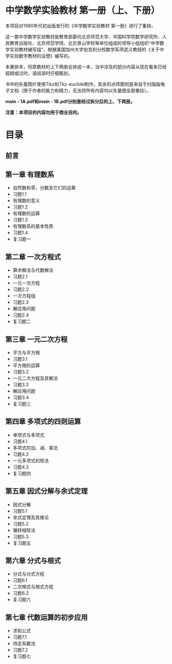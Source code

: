 # 中学数学实验教材 第一册（上、下册）

本项目对1980年代初出版发行的《中学数学实验教材 第一册》进行了重排。

这一套中学数学实验教材是教育部委托北京师范大学、中国科学院数学研究所、人民教育出版社、北京师范学院、北京景山学校等单位组成的领导小组组织“中学数学实验教材编写组”，根据美国加州大学伯克利分校数学系项武义教授的《关于中学实验数学教材的设想》编写的。

本重排本，将原教材的上下两册合排成一本，当中涉及的部分内容从现在看来已经超纲或过时，请阅读时仔细甄别。

书中的矢量图片使用Tikz和Tkz-euclide制作。其余的点阵图则是来自于扫描版电子文档（限于作者的能力和精力，无法将所有内容均以矢量图全部重绘）。

**main - 1A.pdf和main - 1B.pdf分别是经过拆分后的上、下两册。**

**注意：本项目的内容勿用于商业目的。**

# 目录

## 前言
## 第一章  有理数系
- 自然数和零，分数及它们的运算
- 习题1.1 
- 有理数的意义
- 习题1.2
- 有理数的运算
- 习题1.3 
- 有理数系的基本性质
- 习题1.4 
- 复习题一
## 第二章  一次方程式
- 算术解法与代数解法
- 习题2.1 
- 一元一次方程
- 习题2.2 
- 一次方程组
- 习题2.3 
- 解应用问题
- 习题2.4
- 复习题二
## 第三章  一元二次方程
- 平方与平方根
- 习题3.1 
- 平方根的运算
- 习题3.2
- 一元二次方程及其解法
- 习题3.3 
- 解应用问题
- 习题3.4 
- 复习题三
## 第四章  多项式的四则运算
- 单项式与多项式
- 习题4.1 
- 多项式的加、减、乘法
- 习题4.2 
- 一元多项式的除法
- 习题4.3 
- 复习题四
## 第五章  因式分解与余式定理
- 因式分解
- 习题5.1 
- 余式定理及其推论
- 习题5.2 
- 辗转相除法
- 习题5.3 
- 复习题五
## 第六章  分式与根式
- 分式与分式方程
- 习题6.1
- 二次根式与根式方程
- 习题6.2 
- 复习题六
## 第七章  代数运算的初步应用
- 求和公式
- 习题7.1
- 待定系数法
- 习题7.2
- 复习题七




